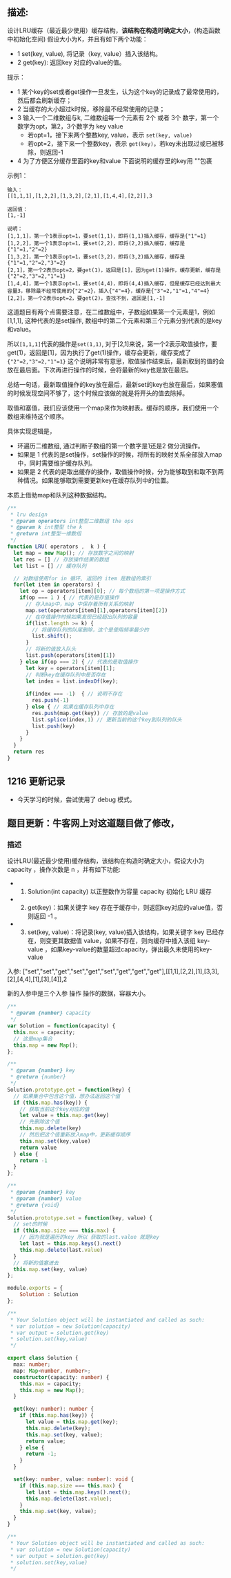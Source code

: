 ## 描述: 

设计LRU缓存（最近最少使用）缓存结构，**该结构在构造时确定大小**，(构造函数中初始化空间) 假设大小为K，并且有如下两个功能：
- 1 set(key, value), 将记录（key, value）插入该结构。
- 2 get(key): 返回key 对应的value的值。

提示：
- 1 某个key的set或者get操作一旦发生，认为这个key的记录成了最常使用的，然后都会刷新缓存；
- 2 当缓存的大小超过k时候，移除最不经常使用的记录；
- 3 输入一个二维数组与k, 二维数组每一个元素有 2个 或者 3个 数字，第一个数字为opt，第2，3个数字为 key value
  - 若opt=1，接下来两个整数key, value，表示 `set(key, value)`
  - 若opt=2，接下来一个整数key，表示 `get(key)`，若key未出现过或已被移除，则返回-1
- 4 为了方便区分缓存里面的key和value 下面说明的缓存里的key用 ""包裹

示例1：

```
输入：
[[1,1,1],[1,2,2],[1,3,2],[2,1],[1,4,4],[2,2]],3

返回值：
[1,-1]

说明：
[1,1,1]，第一个1表示opt=1，要set(1,1)，即将(1,1)插入缓存，缓存是{"1"=1}
[1,2,2]，第一个1表示opt=1，要set(2,2)，即将(2,2)插入缓存，缓存是{"1"=1,"2"=2}
[1,3,2]，第一个1表示opt=1，要set(3,2)，即将(3,2)插入缓存，缓存是{"1"=1,"2"=2,"3"=2}
[2,1]，第一个2表示opt=2，要get(1)，返回是[1]，因为get(1)操作，缓存更新，缓存是{"2"=2,"3"=2,"1"=1}
[1,4,4]，第一个1表示opt=1，要set(4,4)，即将(4,4)插入缓存，但是缓存已经达到最大容量3，移除最不经常使用的{"2"=2}，插入{"4"=4}，缓存是{"3"=2,"1"=1,"4"=4}
[2,2]，第一个2表示opt=2，要get(2)，查找不到，返回是[1,-1] 
```

这道题目有两个点需要注意，在二维数组中，子数组如果第一个元素是1，例如 [1,1,1], 这种代表的是set操作, 数组中的第二个元素和第三个元素分别代表的是key和value。 

所以`[1,1,1]`代表的操作是`set(1,1)`, 对于[2,1]来说，第一个2表示取值操作，要get(1)，返回是[1]，因为执行了get(1)操作，缓存会更新，缓存变成了 `{"2"=2,"3"=2,"1"=1}` 这个说明非常有意思，取值操作结束后，最新取到的值的会放在最后面。下次再进行操作的时候，会将最新的key也是放在最后。

总结一句话，最新取值操作的key放在最后，最新set的key也放在最后，如果塞值的时候发现空间不够了，这个时候应该做的就是将开头的值去除掉。

取值和塞值，我们应该使用一个map来作为映射表。缓存的顺序，我们使用一个数组来维持这个顺序。

具体实现逻辑是，
- 环遍历二维数组, 通过判断子数组的第一个数字是1还是2 做分流操作。
- 如果是 1 代表的是set操作，set操作的时候，将所有的映射关系全部放入map中，同时需要维护缓存队列。
- 如果是 2 代表的是取出缓存的操作，取值操作时候，分为能够取到和取不到两种情况。如果能够取到需要更新key在缓存队列中的位置。

本质上借助map和队列这种数据结构。
```js
/**
 * lru design
 * @param operators int整型二维数组 the ops
 * @param k int整型 the k
 * @return int整型一维数组
 */
function LRU( operators ,  k ) {
  let map = new Map(); // 存放数字之间的映射
  let res = [] // 存放操作结果的数组
  let list = [] // 缓存队列

  // 对数组使用for in 循环, 返回的 item 是数组的索引
  for(let item in operators) {
    let op = operators[item][0]; // 每个数组的第一项是操作方式
    if(op === 1 ) { // 代表的是存值操作
      // 存入map中，map 中保存着所有关系的映射
      map.set(operators[item][1],operators[item][2])
      // 在存值操作时候如果发现已经超出队列的容量
      if(list.length >= k) {
        // 将缓存队列的队尾删除，这个是使用频率最少的
        list.shift();
      }
      // 将新的值放入队头
      list.push(operators[item][1])
    } else if(op === 2) { // 代表的是取值操作
      let key = operators[item][1];
      // 判断key在缓存队列中是否存在
      let index = list.indexOf(key); 
      
      if(index === -1)  { // 说明不存在
        res.push(-1)
      } else { // 如果在缓存队列中存在
        res.push(map.get(key)) // 存放的是value
        list.splice(index,1) // 更新当前的这个key到队列的队头
        list.push(key)
      }
    }
  }
  return res
}
```

## 1216 更新记录
- 今天学习的时候，尝试使用了 debug 模式。

## 题目更新：牛客网上对这道题目做了修改，

### 描述
设计LRU(最近最少使用)缓存结构，该结构在构造时确定大小，假设大小为 capacity ，操作次数是 n ，并有如下功能:
- 1. Solution(int capacity) 以正整数作为容量 capacity 初始化 LRU 缓存
- 2. get(key)：如果关键字 key 存在于缓存中，则返回key对应的value值，否则返回 -1 。
- 3. set(key, value)：将记录(key, value)插入该结构，如果关键字 key 已经存在，则变更其数据值 value，如果不存在，则向缓存中插入该组 key-value ，如果key-value的数量超过capacity，弹出最久未使用的key-value

入参:
["set","set","get","set","get","set","get","get","get"],[[1,1],[2,2],[1],[3,3],[2],[4,4],[1],[3],[4]],2

新的入参中是三个入参 操作 操作的数据，容器大小。

```js
/**
 * @param {number} capacity
 */
var Solution = function(capacity) {
  this.max = capacity;
  // 这是map集合
  this.map = new Map();
};

/** 
 * @param {number} key
 * @return {number}
 */
Solution.prototype.get = function(key) {
  // 如果集合中包含这个值，想办法返回这个值
  if (this.map.has(key)) {
    // 获取当前这个key对应的值
    let value = this.map.get(key)
    // 先删除这个值
    this.map.delete(key)
    // 然后把这个值重新放入map中，更新缓存顺序
    this.map.set(key,value)
    return value
  } else {
    return -1
  }
};

/** 
 * @param {number} key 
 * @param {number} value
 * @return {void}
 */
Solution.prototype.set = function(key, value) {
  // set的时候 
  if (this.map.size === this.max) {
    // 因为我是遍历的key 所以 获取的last.value 就是key
    let last = this.map.keys().next()
    this.map.delete(last.value)
  }
  // 将新的值塞进去
  this.map.set(key, value)
};

module.exports = {
    Solution : Solution
};

/**
 * Your Solution object will be instantiated and called as such:
 * var solution = new Solution(capacity)
 * var output = solution.get(key)
 * solution.set(key,value)
 */
```

```ts
export class Solution {
  max: number;
  map: Map<number, number>;
  constructor(capacity: number) {
    this.max = capacity;
    this.map = new Map();
  }

  get(key: number): number {
    if (this.map.has(key)) {
      let value = this.map.get(key);
      this.map.delete(key);
      this.map.set(key, value);
      return value;
    } else {
      return -1;
    }
  }

  set(key: number, value: number): void {
    if (this.map.size === this.max) {
      let last = this.map.keys().next();
      this.map.delete(last.value);
    }
    this.map.set(key, value);
  }
}

/**
 * Your Solution object will be instantiated and called as such:
 * var solution = new Solution(capacity)
 * var output = solution.get(key)
 * solution.set(key,value)
 */

```




